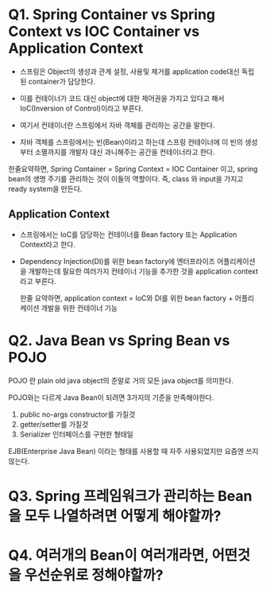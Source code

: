 # Q1. Spring Container vs Spring Context vs IOC Container vs Application Context

- 스프링은 Object의 생성과 관계 설정, 사용및 제거를 application code대신 독립된 container가 담당한다.
- 이를 컨테이너가 코드 대신 object에 대한 제어권을 가지고 있다고 해서 IoC(Inversion of Control)이라고 부른다.

 - 여기서 컨테이너란 스프링에서 자바 객체를 관리하는 공간을 말한다.
 - 자바 객체를 스프링에서는 빈(Bean)이라고 하는데 스프링 컨테이너에 이 빈의 생성부터 소멸까지를 개발자 대신 과니해주는 공간을 컨테이너라고 한다. 

  한줄요약하면, Spring Container = Spring Context = IOC Container 이고, spring bean의 생명 주기를 관리하는 것이 이들의 역할이다. 즉, class 와 input을 가지고 ready system을 만든다.

## Application Context

- 스프링에서는 IoC를 담당하는 컨테이너를 Bean factory 또는 Application Context라고 한다.
- Dependency Injection(DI)를 위한 bean factory에 엔터프라이즈 어플리케이션을 개발하는데 필요한 여러가지 컨테이너 기능을 추가한 것을 application context라고 부른다.

  한줄 요약하면, application context = IoC와 DI를 위한 bean factory + 어플리케이션 개발을 위한 컨테이너 기능
  
# Q2. Java Bean vs Spring Bean vs POJO

POJO 란 plain old java object의 준말로 거의 모든 java object를 의미한다. 

POJO와는 다르게 Java Bean이 되려면 3가지의 기준을 만족해야한다. 

1) public no-args constructor를 가질것
2) getter/setter를 가질것
3) Serializer 인터페이스를 구현한 형태일 

EJB(Enterprise Java Bean) 이라는 형태를 사용할 때 자주 사용되었지만 요즘엔 쓰지 않는다.

# Q3. Spring 프레임워크가 관리하는 Bean을 모두 나열하려면 어떻게 해야할까?



# Q4. 여러개의 Bean이 여러개라면, 어떤것을 우선순위로 정해야할까?
